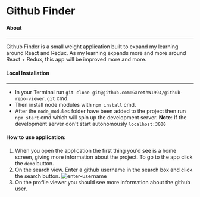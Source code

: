 # Github Finder 
   
 #### About
 <hr/>

  Github Finder is a small weight application built to expand my learning around React and Redux. As my learning expands more and more around React + Redux, this app will be improved more and more.
 
 #### Local Installation
 
 <hr/>

- In your Terminal run `git clone git@github.com:GarethW1994/github-repo-viewer.git` cmd.
- Then install node modules with `npm install` cmd.
- After the `node_modules` folder have been added to the project then run `npm start` cmd which will spin up the development server.
  **Note**: If the development server don't start autonomously  `localhost:3000`

#### How to use application:

1. When you open the application the first thing you'd see is a home screen, giving more information about the project. To go to the app click the ``demo`` button.
2. On the search view. Enter a github username in the search box and click the search button.
![enter-username](https://user-images.githubusercontent.com/22448019/43825358-da7f2c14-9af4-11e8-96de-91092c42e9a0.png)
3. On the profile viewer you should see more information about the github user.